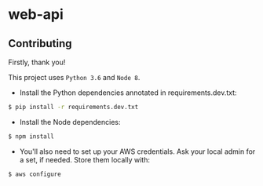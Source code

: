 # web-api

## Contributing

Firstly, thank you!

This project uses `Python 3.6` and `Node 8`.

* Install the Python dependencies annotated in requirements.dev.txt:
```bash
$ pip install -r requirements.dev.txt
```

* Install the Node dependencies:
```bash
$ npm install
```

* You'll also need to set up your AWS credentials. Ask your local admin for a set, if needed. Store them locally with:
```bash
$ aws configure
```
